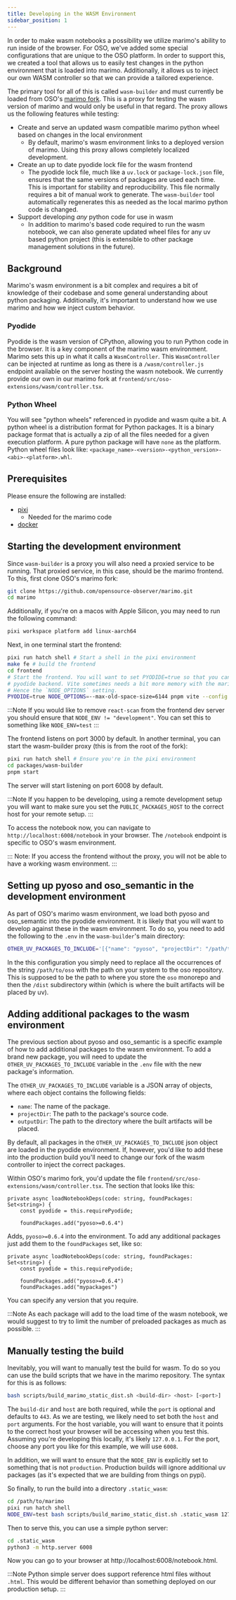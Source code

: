 ```yaml
---
title: Developing in the WASM Environment
sidebar_position: 1
---
```


In order to make wasm notebooks a possibility we utilize marimo's ability to run
inside of the browser. For OSO, we've added some special configurations that are
unique to the OSO platform. In order to support this, we created a tool that
allows us to easily test changes in the python environment that is loaded into
marimo. Additionally, it allows us to inject our own WASM controller so that we
can provide a tailored experience.

The primary tool for all of this is called `wasm-builder` and must currently be
loaded from OSO's [marimo fork](https://github.com/opensource-observer/marimo).
This is a proxy for testing the wasm version of marimo and would only be useful
in that regard. The proxy allows us the following features while testing:

- Create and serve an updated wasm compatible marimo python wheel based on
  changes in the local environment
  - By default, marimo's wasm environment links to a deployed version of
    marimo. Using this proxy allows completely localized development.
- Create an up to date pyodide lock file for the wasm frontend
  - The pyodide lock file, much like a `uv.lock` or `package-lock.json` file,
    ensures that the same versions of packages are used each time. This is
    important for stability and reproducibility. This file normally requires a
    bit of manual work to generate. The `wasm-builder` tool automatically
    regenerates this as needed as the local marimo python code is changed.
- Support developing _any_ python code for use in wasm
  - In addition to marimo's based code required to run the wasm notebook, we
    can also generate updated wheel files for any uv based python project
    (this is extensible to other package management solutions in the future).

## Background

Marimo's wasm environment is a bit complex and requires a bit of knowledge of
their codebase and some general understanding about python packaging.
Additionally, it's important to understand how we use marimo and how we inject
custom behavior.

### Pyodide

Pyodide is the wasm version of CPython, allowing you to run Python code in the
browser. It is a key component of the marimo wasm environment. Marimo sets this
up in what it calls a `WasmController`. This `WasmController` can be injected at
runtime as long as there is a `/wasm/controller.js` endpoint available on the
server hosting the wasm notebook. We currently provide our own in our marimo
fork at `frontend/src/oso-extensions/wasm/controller.tsx`.

### Python Wheel

You will see "python wheels" referenced in pyodide and wasm quite a bit. A
python wheel is a distribution format for Python packages. It is a binary
package format that is actually a zip of all the files needed for a given
execution platform. A pure python package will have `none` as the platform.
Python wheel files look like:
`<package_name>-<version>-<python_version>-<abi>-<platform>.whl`.

## Prerequisites

Please ensure the following are installed:

- [pixi](https://pixi.sh)
  - Needed for the marimo code
- [docker](https://www.docker.com/)

## Starting the development environment

Since `wasm-builder` is a proxy you will also need a proxied service to be
running. That proxied service, in this case, should be the marimo frontend. To
this, first clone OSO's marimo fork:

```bash
git clone https://github.com/opensource-observer/marimo.git
cd marimo
```

Additionally, if you're on a macos with Apple Silicon, you may need to run the
following command:

```bash
pixi workspace platform add linux-aarch64
```

Next, in one terminal start the frontend:

```bash
pixi run hatch shell # Start a shell in the pixi environment
make fe # build the frontend
cd frontend
# Start the frontend. You will want to set PYODIDE=true so that you can force the use of the
# pyodide backend. Vite sometimes needs a bit more memory with the marimo frontend build.
# Hence the `NODE_OPTIONS` setting.
PYODIDE=true NODE_OPTIONS=--max-old-space-size=6144 pnpm vite --config oso.viteconfig.mts
```

:::Note
If you would like to remove `react-scan` from the frontend dev server you should
ensure that `NODE_ENV != "development"`. You can set this to something like
`NODE_ENV=test`
:::

The frontend listens on port 3000 by default. In another terminal, you can start
the wasm-builder proxy (this is from the root of the fork):

```bash
pixi run hatch shell # Ensure you're in the pixi environment
cd packages/wasm-builder
pnpm start
```

The server will start listening on port 6008 by default.

:::Note
If you happen to be developing, using a remote development setup you will want
to make sure you set the `PUBLIC_PACKAGES_HOST` to the correct host for your
remote setup.
:::

To access the notebook now, you can navigate to `http://localhost:6008/notebook` in your
browser. The `/notebook` endpoint is specific to OSO's wasm environment.

:::
Note: If you access the frontend without the proxy, you will not be
able to have a working wasm environment.
:::

## Setting up pyoso and oso_semantic in the development environment

As part of OSO's marimo wasm environment, we load both pyoso and oso_semantic
into the pyodide environment. It is likely that you will want to develop against
these in the wasm environment. To do so, you need to add the following to the
`.env` in the `wasm-builder`'s main directory:

```bash
OTHER_UV_PACKAGES_TO_INCLUDE='[{"name": "pyoso", "projectDir": "/path/to/oso/warehouse/pyoso", "outputDir": "/path/to/oso/dist"},{"name": "oso_semantic", "projectDir": "/path/to/oso/warehouse/oso_semantic", "outputDir": "/path/to/oso/dist"} ]'
```

In the this configuration you simply need to replace all the occurrences of the
string `/path/to/oso` with the path on your system to the oso repository. This
is supposed to be the path to where you store the `oso` monorepo and then the
`/dist` subdirectory within (which is where the built artifacts will be placed
by uv).

## Adding additional packages to the wasm environment

The previous section about pyoso and oso_semantic is a specific example of how
to add additional packages to the wasm environment. To add a brand new package,
you will need to update the `OTHER_UV_PACKAGES_TO_INCLUDE` variable in the
`.env` file with the new package's information.

The `OTHER_UV_PACKAGES_TO_INCLUDE` variable is a JSON array of objects, where each object
contains the following fields:

- `name`: The name of the package.
- `projectDir`: The path to the package's source code.
- `outputDir`: The path to the directory where the built artifacts will be placed.

By default, all packages in the `OTHER_UV_PACKAGES_TO_INCLUDE` json object are
loaded in the pyodide environment. If, however, you'd like to add these into the
production build you'll need to change our fork of the wasm controller to inject
the correct packages.

Within OSO's marimo fork, you'd update the file
`frontend/src/oso-extensions/wasm/controller.tsx`. The section that looks like this:

```tsx
private async loadNotebookDeps(code: string, foundPackages: Set<string>) {
    const pyodide = this.requirePyodide;

    foundPackages.add("pyoso>=0.6.4")
```

Adds, `pyoso>=0.6.4` into the environment. To add any additional packages just
add them to the `foundPackages` set, like so:

```tsx
private async loadNotebookDeps(code: string, foundPackages: Set<string>) {
    const pyodide = this.requirePyodide;

    foundPackages.add("pyoso>=0.6.4")
    foundPackages.add("mypackages")
```

You can specify any version that you require.

:::Note
As each package will add to the load time of the wasm notebook, we would suggest
to try to limit the number of preloaded packages as much as possible.
:::

## Manually testing the build

Inevitably, you will want to manually test the build for wasm. To do so you can
use the build scripts that we have in the marimo repository. The syntax for this
is as follows:

```bash
bash scripts/build_marimo_static_dist.sh <build-dir> <host> [<port>]
```

The `build-dir` and `host` are both required, while the `port` is optional and
defaults to `443`. As we are testing, we likely need to set both the `host` and
`port` arguments. For the host variable, you will want to ensure that it points
to the correct host your browser will be accessing when you test this. Assuming
you're developing this locally, it's likely `127.0.0.1`. For the port, choose
any port you like for this example, we will use `6008`.

In addition, we will want to ensure that the `NODE_ENV` is explicitly set to
something that is not `production`. Production builds will ignore additional uv
packages (as it's expected that we are building from things on pypi).

So finally, to run the build into a directory `.static_wasm`:

```bash
cd /path/to/marimo
pixi run hatch shell
NODE_ENV=test bash scripts/build_marimo_static_dist.sh .static_wasm 127.0.0.1 6008
```

Then to serve this, you can use a simple python server:

```bash
cd .static_wasm
python3 -m http.server 6008
```

Now you can go to your browser at http://localhost:6008/notebook.html.

:::Note
Python simple server does support reference html files without `.html`. This
would be different behavior than something deployed on our production setup.
:::
